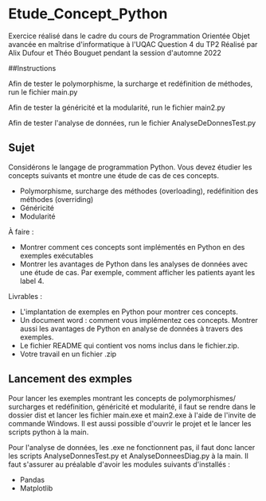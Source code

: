 # Etude_Concept_Python

Exercice réalisé dans le cadre du cours de Programmation Orientée Objet avancée en maîtrise d'informatique à l'UQAC
Question 4 du TP2
Réalisé par Alix Dufour et Théo Bouguet pendant la session d'automne 2022

##Instructions 

Afin de tester le polymorphisme, la surcharge et redéfinition de méthodes, run le fichier main.py

Afin de tester la généricité et la modularité, run le fichier main2.py

Afin de tester l'analyse de données, run le fichier AnalyseDeDonnesTest.py


## Sujet 

Considérons le langage de programmation Python. Vous devez étudier les concepts suivants et montre une
étude de cas de ces concepts.
- Polymorphisme, surcharge des méthodes (overloading), redéfinition des méthodes (overriding)
- Généricité
- Modularité

À faire :
- Montrer comment ces concepts sont implémentés en Python en des exemples exécutables
- Montrer les avantages de Python dans les analyses de données avec une étude de cas. Par
exemple, comment afficher les patients ayant les label 4.

Livrables :
- L'implantation de exemples en Python pour montrer ces concepts.
- Un document word : comment vous implémentez ces concepts. Montrer aussi les avantages de
Python en analyse de données à travers des exemples.
- Le fichier README qui contient vos noms inclus dans le fichier.zip.
- Votre travail en un fichier .zip

## Lancement des exmples

Pour lancer les exemples montrant les concepts de polymorphismes/ surcharges et redéfinition, généricité et modularité, il faut se rendre dans le dossier dist et lancer les fichier main.exe et main2.exe à l'aide de l'invite de commande Windows.
Il est aussi possible d'ouvrir le projet et le lancer les scripts python à la main.

Pour l'analyse de données, les .exe ne fonctionnent pas, il faut donc lancer les scripts AnalyseDonnesTest.py et AnalyseDonneesDiag.py à la main. Il faut s'assurer au préalable d'avoir les modules suivants d'installés : 
  - Pandas
  - Matplotlib
